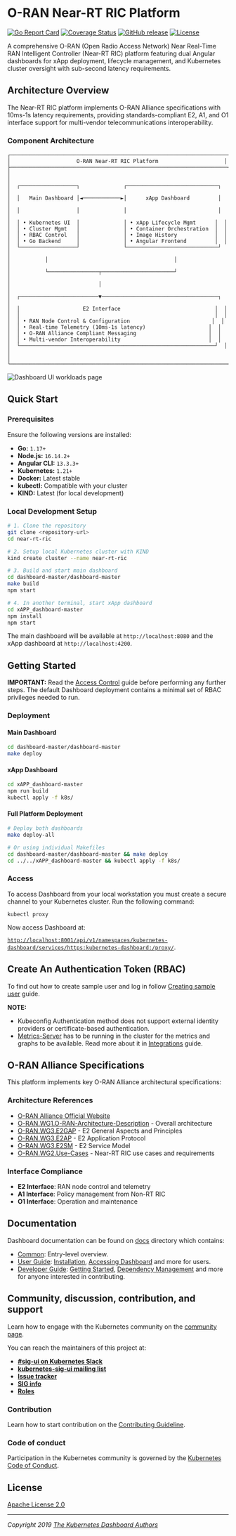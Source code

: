 # O-RAN Near-RT RIC Platform

[![Go Report Card](https://goreportcard.com/badge/github.com/kubernetes/dashboard)](https://goreportcard.com/report/github.com/kubernetes/dashboard)
[![Coverage Status](https://codecov.io/github/kubernetes/dashboard/coverage.svg?branch=master)](https://codecov.io/github/kubernetes/dashboard?branch=master)
[![GitHub release](https://img.shields.io/github/release/kubernetes/dashboard.svg)](https://github.com/kubernetes/dashboard/releases/latest)
[![License](https://img.shields.io/badge/License-Apache%202.0-blue.svg)](https://github.com/kubernetes/dashboard/blob/master/LICENSE)

A comprehensive O-RAN (Open Radio Access Network) Near Real-Time RAN Intelligent Controller (Near-RT RIC) platform featuring dual Angular dashboards for xApp deployment, lifecycle management, and Kubernetes cluster oversight with sub-second latency requirements.

## Architecture Overview

The Near-RT RIC platform implements O-RAN Alliance specifications with 10ms-1s latency requirements, providing standards-compliant E2, A1, and O1 interface support for multi-vendor telecommunications interoperability.

### Component Architecture

```
┌─────────────────────────────────────────────────────────────────────┐
│                     O-RAN Near-RT RIC Platform                     │
├─────────────────────────────────────────────────────────────────────┤
│                                                                     │
│  ┌──────────────────┐              ┌─────────────────────────────┐  │
│  │   Main Dashboard │◄────────────►│      xApp Dashboard         │  │
│  │                  │              │                             │  │
│  │ • Kubernetes UI  │              │ • xApp Lifecycle Mgmt      │  │
│  │ • Cluster Mgmt   │              │ • Container Orchestration  │  │
│  │ • RBAC Control   │              │ • Image History            │  │
│  │ • Go Backend     │              │ • Angular Frontend         │  │
│  └──────────────────┘              └─────────────────────────────┘  │
│           │                                        │                │
│           └────────────────┬───────────────────────┘                │
│                            │                                        │
│  ┌─────────────────────────▼─────────────────────────────────────┐  │
│  │                    E2 Interface                              │  │
│  │                                                              │  │
│  │ • RAN Node Control & Configuration                          │  │
│  │ • Real-time Telemetry (10ms-1s latency)                    │  │
│  │ • O-RAN Alliance Compliant Messaging                       │  │
│  │ • Multi-vendor Interoperability                            │  │
│  └──────────────────────────────────────────────────────────────┘  │
│                                                                     │
└─────────────────────────────────────────────────────────────────────┘
```

![Dashboard UI workloads page](https://github.com/user-attachments/assets/47a058da-63a8-4140-ae68-592e615c88df)


## Quick Start

### Prerequisites

Ensure the following versions are installed:

*   **Go:** `1.17+`
*   **Node.js:** `16.14.2+` 
*   **Angular CLI:** `13.3.3+`
*   **Kubernetes:** `1.21+`
*   **Docker:** Latest stable
*   **kubectl:** Compatible with your cluster
*   **KIND:** Latest (for local development)

### Local Development Setup

```bash
# 1. Clone the repository
git clone <repository-url>
cd near-rt-ric

# 2. Setup local Kubernetes cluster with KIND
kind create cluster --name near-rt-ric

# 3. Build and start main dashboard
cd dashboard-master/dashboard-master
make build
npm start

# 4. In another terminal, start xApp dashboard  
cd xAPP_dashboard-master
npm install
npm start
```

The main dashboard will be available at `http://localhost:8080` and the xApp dashboard at `http://localhost:4200`.


## Getting Started

**IMPORTANT:** Read the [Access Control](docs/user/access-control/README.md) guide before performing any further steps. The default Dashboard deployment contains a minimal set of RBAC privileges needed to run.

### Deployment

#### Main Dashboard
```bash
cd dashboard-master/dashboard-master
make deploy
```

#### xApp Dashboard
```bash
cd xAPP_dashboard-master  
npm run build
kubectl apply -f k8s/
```

#### Full Platform Deployment
```bash
# Deploy both dashboards
make deploy-all

# Or using individual Makefiles
cd dashboard-master/dashboard-master && make deploy
cd ../../xAPP_dashboard-master && kubectl apply -f k8s/
```

### Access

To access Dashboard from your local workstation you must create a secure channel to your Kubernetes cluster. Run the following command:

```shell
kubectl proxy
```
Now access Dashboard at:

[`http://localhost:8001/api/v1/namespaces/kubernetes-dashboard/services/https:kubernetes-dashboard:/proxy/`](
http://localhost:8001/api/v1/namespaces/kubernetes-dashboard/services/https:kubernetes-dashboard:/proxy/).

## Create An Authentication Token (RBAC)
To find out how to create sample user and log in follow [Creating sample user](docs/user/access-control/creating-sample-user.md) guide.

**NOTE:**
* Kubeconfig Authentication method does not support external identity providers or certificate-based authentication.
* [Metrics-Server](https://github.com/kubernetes-sigs/metrics-server) has to be running in the cluster for the metrics and graphs to be available. Read more about it in [Integrations](docs/user/integrations.md) guide.

## O-RAN Alliance Specifications

This platform implements key O-RAN Alliance architectural specifications:

### Architecture References
*   [O-RAN Alliance Official Website](https://www.o-ran.org/)
*   [O-RAN.WG1.O-RAN-Architecture-Description](https://www.o-ran.org/specifications) - Overall architecture
*   [O-RAN.WG3.E2GAP](https://oranalliance.atlassian.net/wiki/spaces/OWG/pages/136413205/O-RAN.WG3.E2GAP-v03.00) - E2 General Aspects and Principles
*   [O-RAN.WG3.E2AP](https://oranalliance.atlassian.net/wiki/spaces/OWG/pages/136413213/O-RAN.WG3.E2AP-v03.00) - E2 Application Protocol
*   [O-RAN.WG3.E2SM](https://oranalliance.atlassian.net/wiki/spaces/OWG/pages/136413221/O-RAN.WG3.E2SM-v03.00) - E2 Service Model
*   [O-RAN.WG2.Use-Cases](https://www.o-ran.org/specifications) - Near-RT RIC use cases and requirements

### Interface Compliance
*   **E2 Interface**: RAN node control and telemetry
*   **A1 Interface**: Policy management from Non-RT RIC
*   **O1 Interface**: Operation and maintenance

## Documentation

Dashboard documentation can be found on [docs](docs/README.md) directory which contains:

* [Common](docs/common/README.md): Entry-level overview.
* [User Guide](docs/user/README.md): [Installation](docs/user/installation.md), [Accessing Dashboard](docs/user/accessing-dashboard/README.md) and more for users.
* [Developer Guide](docs/developer/README.md): [Getting Started](docs/developer/getting-started.md), [Dependency Management](docs/developer/dependency-management.md) and more for anyone interested in contributing.

## Community, discussion, contribution, and support

Learn how to engage with the Kubernetes community on the [community page](http://kubernetes.io/community/).

You can reach the maintainers of this project at:

* [**#sig-ui on Kubernetes Slack**](https://kubernetes.slack.com)
* [**kubernetes-sig-ui mailing list** ](https://groups.google.com/forum/#!forum/kubernetes-sig-ui)
* [**Issue tracker**](https://github.com/kubernetes/dashboard/issues)
* [**SIG info**](https://github.com/kubernetes/community/tree/master/sig-ui)
* [**Roles**](ROLES.md)

### Contribution

Learn how to start contribution on the [Contributing Guideline](CONTRIBUTING.md).

### Code of conduct

Participation in the Kubernetes community is governed by the [Kubernetes Code of Conduct](code-of-conduct.md).

## License

[Apache License 2.0](https://github.com/kubernetes/dashboard/blob/master/LICENSE)

----
_Copyright 2019 [The Kubernetes Dashboard Authors](https://github.com/kubernetes/dashboard/graphs/contributors)_
